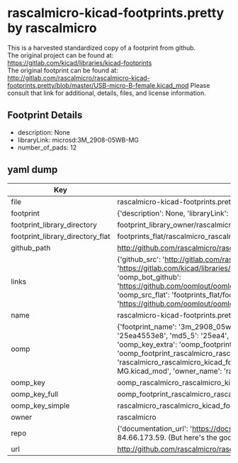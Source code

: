 # rascalmicro-kicad-footprints.pretty by rascalmicro  
This is a harvested standardized copy of a footprint from github.  
The original project can be found at:  
https://gitlab.com/kicad/libraries/kicad-footprints  
The original footprint can be found at:
http://gitlab.com/rascalmicro/rascalmicro-kicad-footprints.pretty/blob/master/USB-micro-B-female.kicad_mod
Please consult that link for additional, details, files, and license information.  
## Footprint Details
* description: None  
* libraryLink: microsd:3M_2908-05WB-MG  
* number_of_pads: 12  
## yaml dump  
| Key | Value |  
| --- | --- |  
| file | rascalmicro-kicad-footprints.pretty/3M_2908-05WB-MG.kicad_mod |  
| footprint | {'description': None, 'libraryLink': 'microsd:3M_2908-05WB-MG', 'number_of_pads': 12} |  
| footprint_library_directory | footprint_library_owner/rascalmicro_rascalmicro-kicad-footprints.pretty |  
| footprint_library_directory_flat | footprints_flat/rascalmicro_rascalmicro_kicad_footprints_3m_2908_05wb_mg/working |  
| github_path | http://github.com/rascalmicro/rascalmicro-kicad-footprints.pretty/blob/master/3M_2908-05WB-MG.kicad_mod |  
| links | {'github_src': 'http://gitlab.com/rascalmicro/rascalmicro-kicad-footprints.pretty/blob/master/USB-micro-B-female.kicad_mod', 'github_src_repo': 'https://gitlab.com/kicad/libraries/kicad-footprints', 'oomp_bot': 'footprints/rascalmicro_rascalmicro_kicad_footprints_3m_2908_05wb_mg/working', 'oomp_bot_github': 'https://github.com/oomlout/oomlout_oomp_footprint_bot/tree/main/footprints/rascalmicro_rascalmicro_kicad_footprints_3m_2908_05wb_mg/working', 'oomp_src_flat': 'footprints_flat/footprints_flat/rascalmicro_rascalmicro_kicad_footprints_3m_2908_05wb_mg/working', 'oomp_src_flat_github': 'https://github.com/oomlout/oomlout_oomp_footprint_src/tree/main/footprints_flat/rascalmicro_rascalmicro_kicad_footprints_3m_2908_05wb_mg/working'} |  
| name | rascalmicro-kicad-footprints.pretty |  
| oomp | {'footprint_name': '3m_2908_05wb_mg', 'library_name': 'rascalmicro_kicad_footprints', 'md5': '25ea4553e80f67e18ef182c26095b59d', 'md5_10': '25ea4553e8', 'md5_5': '25ea4', 'md5_6': '25ea45', 'oomp_key': 'oomp_rascalmicro_rascalmicro_kicad_footprints_3m_2908_05wb_mg', 'oomp_key_extra': 'oomp_footprint_rascalmicro_rascalmicro_kicad_footprints_3m_2908_05wb_mg', 'oomp_key_full': 'oomp_footprint_rascalmicro_rascalmicro_kicad_footprints_3m_2908_05wb_mg_25ea45', 'oomp_key_simple': 'rascalmicro_rascalmicro_kicad_footprints_3m_2908_05wb_mg', 'original_filename': 'rascalmicro-kicad-footprints.pretty/3M_2908-05WB-MG.kicad_mod', 'owner_name': 'rascalmicro'} |  
| oomp_key | oomp_rascalmicro_rascalmicro_kicad_footprints_3m_2908_05wb_mg |  
| oomp_key_full | oomp_footprint_rascalmicro_rascalmicro_kicad_footprints_3m_2908_05wb_mg |  
| oomp_key_simple | rascalmicro_rascalmicro_kicad_footprints_3m_2908_05wb_mg |  
| owner | rascalmicro |  
| repo | {'documentation_url': 'https://docs.github.com/rest/overview/resources-in-the-rest-api#rate-limiting', 'message': "API rate limit exceeded for 84.66.173.59. (But here's the good news: Authenticated requests get a higher rate limit. Check out the documentation for more details.)"} |  
| url | http://github.com/rascalmicro/rascalmicro-kicad-footprints.pretty |  

